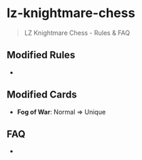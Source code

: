 # lz-knightmare-chess

> LZ Knightmare Chess - Rules & FAQ

## Modified Rules

- 

## Modified Cards

- __Fog of War__: Normal => Unique

## FAQ

- 
